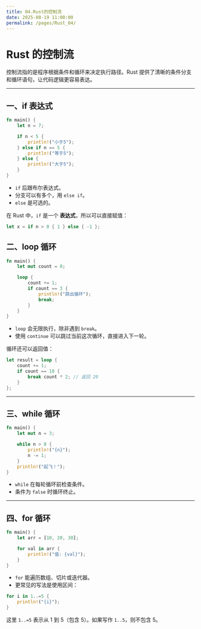 ```yaml
---
title: 04.Rust的控制流
date: 2025-08-19 11:00:00
permalink: /pages/Rust_04/
---
```


# Rust 的控制流

控制流指的是程序根据条件和循环来决定执行路径。Rust 提供了清晰的条件分支和循环语句，让代码逻辑更容易表达。

---

## 一、if 表达式

```rust
fn main() {
    let n = 7;

    if n < 5 {
        println!("小于5");
    } else if n == 5 {
        println!("等于5");
    } else {
        println!("大于5");
    }
}
```

- `if` 后跟布尔表达式。
- 分支可以有多个，用 `else if`。
- `else` 是可选的。

在 Rust 中，`if` 是一个 **表达式**，所以可以直接赋值：

```rust
let x = if n > 0 { 1 } else { -1 };
```

## 二、loop 循环

```rust
fn main() {
    let mut count = 0;

    loop {
        count += 1;
        if count == 3 {
            println!("跳出循环");
            break;
        }
    }
}
```

- `loop` 会无限执行，除非遇到 `break`。
- 使用 `continue` 可以跳过当前这次循环，直接进入下一轮。

循环还可以返回值：

```rust
let result = loop {
    count += 1;
    if count == 10 {
        break count * 2; // 返回 20
    }
};
```

------

## 三、while 循环

```rust
fn main() {
    let mut n = 3;

    while n > 0 {
        println!("{n}");
        n -= 1;
    }
    println!("起飞！");
}
```

- `while` 在每轮循环前检查条件。
- 条件为 `false` 时循环终止。

------

## 四、for 循环

```rust
fn main() {
    let arr = [10, 20, 30];

    for val in arr {
        println!("值: {val}");
    }
}
```

- `for` 能遍历数组、切片或迭代器。
- 更常见的写法是使用区间：

```rust
for i in 1..=5 {
    println!("{i}");
}
```

这里 `1..=5` 表示从 1 到 5（包含 5）。如果写作 `1..5`，则不包含 5。